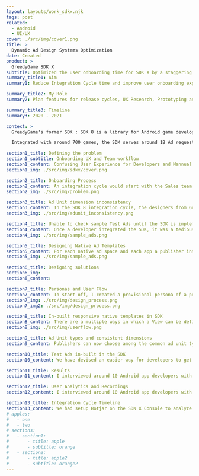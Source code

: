 ```yaml
---
layout: layouts/work_sdkx.njk
tags: post
related:
  - Android
  - UI/UX
cover: ./src/img/cover1.png
title: >
  Dynamic Ad Design Systems Optimization
date: Created
product: >
  GreedyGame SDK X
subtitle: Optimized the user onboarding time for SDK X by a staggering 400%
summary_title1: Aim
summary1: Reduce Integration Cycle time and improve user onboarding experience

summary_title2: My Role
summary2: Plan features for release cycles, UX Research, Prototyping and High-fidelity mocks, UI Development

summary_title3: Timeline
summary3: 2020 - 2021

context: >
  GreedyGame's former SDK : SDK 8 is a library for Android game developers to integrate ads in their apps for monetisation. SDK 8 can served ads from multiple ad inventories including Google AdMob, Facebook Ads, and in-house demand. The differentiating factor among the other alternatives in the ease of Native ads integration. 

  Integrated with around 700 games, the SDK serves around 1B Ad requests per month. To rethink the product cycle and onboarding for SDK developers; SDK itself needed to be rethought.

section1_title: Defining the problem
section1_subtitle: Onboarding UX and Team workflow
section1_content: Confusing User Experience for Developers and Mannual design system flow in the product team
section1_img: ./src/img/sdkx/cover.png

section2_title: Onboarding Process
section2_content: An integration cycle would start with the Sales team pitching it to the publishers, once a publisher is willing to integrate the SDK in their Android app, the design team would come up with suggestions for the ad placements and mocks, post that once everyone gets on the same page, the developer would go through the Docs on the website for the instructions to integrate using Android Studio.
section2_img: ./src/img/problem.png

section3_title: Ad Unit dimension inconsistency
section3_content: In the SDK 8 integration cycle, the designers from GreedyGame would design mocks in Photoshop which displayed ads over the screenshots to depict how the ad designs will look like when integrated. Once the app publisher approved of the placements, they would need to create ad units on the panel with an input box requesting dimensions. They did not understand what the actual values represented and how does it affect the actual ad size on Android phones.
section3_img: ./src/img/adunit_inconsistency.png

section4_title: Unable to check sample Test Ads until the SDK is implemented
section4_content: Once a developer integrated the SDK, it was a tedious task to get the sample test ads, to verify the implementation. The developers took about an hour in average to setup test ads in multiple devices. They had to verify the ad implementations such as refresh time, loading time, debugging the issues, and checking for design alignment. The process is different from Google's AdMob SDK and since a lot of developers were coming from those lines, this method seemed a little unusual and added to bad user experience.
section4_img: ./src/img/sample_ads.png

section5_title: Designing Native Ad Templates
section5_content: For each native ad space and each app a publisher integrated GreedyGame SDK in, graphic designers at GreedyGame had to design JSON template for the specific Ad Size, incorporating assets that matched the app's UI. This required a lot of man hours and monotonous activities that could be automated.
section5_img: ./src/img/sample_ads.png

section6_title: Designing solutions
section6_img:
section6_content:

section7_title: Personas and User Flow
section7_content: To start off, I created a provisional persona of a potential developer and a publisher based off the dataset of 100s of past clients that have integrated GreedyGame's SDK into their apps. They are either developers or publishers; this persona was created with assumptions and not fully research-based but it was something that I came back to throughout my project to guide my design decisions and priorities. I also created a user flow to show the flow for a publisher who wants to integrate SDK in his app. The highlighted areas represent the first 3 pain points which I will tacle in my design solutions.
section7_img: ./src/img/design_process.png
section7_img2: ./src/img/design_process.png

section8_title: In-built responsive native templates in SDK
section8_content: There are a multiple ways in which a View can be defined in Android. I have designed a decision tree which selects an appropriate ad design XML on the basis of the height and width of the ad space. The size of the text, icon, button; the location of various elements are chosen automatically. This enables the developer to visualise a Test Ad as soon as it is implemented and the size and placement can be changed accordingly in no time. This saves a lot of time in the integration process.
section8_img: ./src/img/userflow.png

section9_title: Ad Unit types and consistent dimensions
section9_content: Publishers can now choose among the common ad unit types that they are familiar too, the width and height of which is a part of the Ad Unit description, that can be referred while implementing the Ad Unit in Android. I had conducted Design sessions where the different dimensions that the Android developers are familiar with were explained to the employees at GreedyGame to bring everyone to the same page.

section10_title: Test Ads in-built in the SDK
section10_content: We have devised an easier way for developers to get test ads. By default, any debug build that is created from Android Studio will get sample test ads. If for some reason you want to see the test ads on a release build, you can enable the enableDebug(true) method in the AppConfig Builder as a part of the SDK initialization.

section11_title: Results
section11_content: I interviewed around 10 Android app developers with each session lasting for about 2 hourse where we asked them to do the complete integration process, where I observed them throughout the process. Users were able to understand most of the things by themselves, but I had to assist them at some points through the documentation.

section12_title: User Analytics and Recordings
section12_content: I interviewed around 10 Android app developers with each session lasting for about 2 hourse where we asked them to do the complete integration process, where I observed them throughout the process. Users were able to understand most of the things by themselves, but I had to assist them at some points through the documentation.

section13_title: Integration Cycle Timeline
section13_content: We had setup Hotjar on the SDK X Console to analyze the user behaviours and understand the discoverability. Analysing over 1800 recordings in the first month, we found that the users were able to navigate and perform the tasks on the dashboard quicker as compared to the previous dashboard. Few users were unable to unable to understand the procedure after adding the ad units as they were not used to AdMob terminologies. However, the initial target audience for SDK X were users aquatinted with AdMob hence this issue can be considered insignificant.
# apples:
#   - one
#   - two
# sections:
#   - section1:
#       - title: apple
#       - subtitle: orange
#   - section2:
#       - title: apple2
#       - subtitle: orange2
---
```

